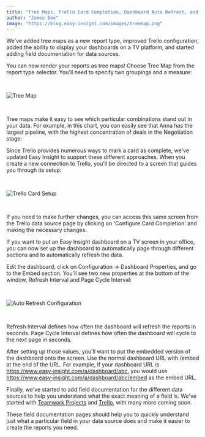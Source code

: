 ```yaml
---
title: "Tree Maps, Trello Card Completion, Dashboard Auto Refresh, and Field Documentation"
author: "James Boe"
image: "https://blog.easy-insight.com/images/treemap.png"
---
```


We've added tree maps as a new report type, improved Trello configuration, added the ability to display your dashboards on a TV platform, and started adding field documentation for data sources.<!--more-->

You can now render your reports as tree maps! Choose Tree Map from the report type selector. You'll need to specify two groupings and a measure:

<img style="max-width:1000px;margin-top:30px;margin-bottom:30px" src="https://blog.easy-insight.com/images/treemap.png" alt="Tree Map" class="img img-responsive"/>

Tree maps make it easy to see which particular combinations stand out in your data. For example, in this chart, you can easily see that Anna has the largest pipeline, with the highest concentration of deals in the Negotiation stage:

Since Trello provides numerous ways to mark a card as complete, we've updated Easy Insight to support these different approaches. When you create a new connection to Trello, you'll be directed to a screen that guides you through its setup:

<img style="max-width:700px;margin-top:30px;margin-bottom:30px" src="https://blog.easy-insight.com/images/trello_complete_setup.png" alt="Trello Card Setup" class="img img-responsive"/>

If you need to make further changes, you can access this same screen from the Trello data source page by clicking on 'Configure Card Completion' and making the necessary changes.

If you want to put an Easy Insight dashboard on a TV screen in your office, you can now set up the dashboard to automatically page through different sections and to automatically refresh the data.

Edit the dashboard, click on Configuration -> Dashboard Properties, and go to the Embed section. You'll see two new properties at the bottom of the window, Refresh Interval and Page Cycle Interval:
 
<img style="max-width:600px;margin-top:30px;margin-bottom:30px" src="https://blog.easy-insight.com/images/auto_refresh.png" alt="Auto Refresh Configuration" class="img img-responsive"/> 

Refresh Interval defines how often the dashboard will refresh the reports in seconds. Page Cycle Interval defines how often the dashboard will cycle to the next page in seconds.

After setting up those values, you'll want to put the embedded version of the dashboard onto the screen. Use the normal dashboard URL with /embed at the end of the URL. For example, if your dashboard URL is https://www.easy-insight.com/a/dashboard/abc, you would use https://www.easy-insight.com/a/dashboard/abc/embed as the embed URL. 

Finally, we've started to add field documentation for the different data sources to help you understand what the exact meaning of a field is. We've started with <a href="https://www.easy-insight.com/docs/data_sources/teamwork_projects.html">Teamwork Projects</a> and <a href="https://www.easy-insight.com/docs/data_sources/trello.html">Trello</a>, with many more coming soon.

These field documentation pages should help you to quickly understand just what a particular field in your data source does and make it easier to create the reports you need.
